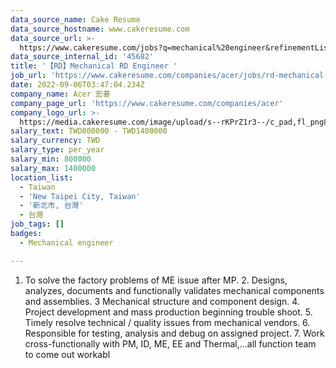 ```yaml
---
data_source_name: Cake Resume
data_source_hostname: www.cakeresume.com
data_source_url: >-
  https://www.cakeresume.com/jobs?q=mechanical%20engineer&refinementList%5Blang_name%5D%5B0%5D=English&refinementList%5Bsalary_type%5D=per_year&range%5Bsalary_range%5D%5Bmin%5D=1000000&page=3
data_source_internal_id: '45682'
title: '【RD】Mechanical RD Engineer '
job_url: 'https://www.cakeresume.com/companies/acer/jobs/rd-mechanical-rd-engineer'
date: 2022-09-06T03:47:04.234Z
company_name: Acer 宏碁
company_page_url: 'https://www.cakeresume.com/companies/acer'
company_logo_url: >-
  https://media.cakeresume.com/image/upload/s--rKPrZ1r3--/c_pad,fl_png8,h_200,w_200/v1644395664/yywz4g2l46qpuaaqa1ef.png
salary_text: TWD800000 - TWD1400000
salary_currency: TWD
salary_type: per_year
salary_min: 800000
salary_max: 1400000
location_list:
  - Taiwan
  - 'New Taipei City, Taiwan'
  - '新北市, 台灣'
  - 台灣
job_tags: []
badges:
  - Mechanical engineer

---
```


1. To solve the factory problems of ME issue after MP. 2. Designs, analyzes, documents and functionally validates mechanical components and assemblies. 3 Mechanical structure and component design. 4. Project development and mass production beginning trouble shoot. 5. Timely resolve technical / quality issues from mechanical vendors. 6. Responsible for testing, analysis and debug on assigned project. 7. Work cross-functionally with PM, ID, ME, EE and Thermal,…all function team to come out workabl